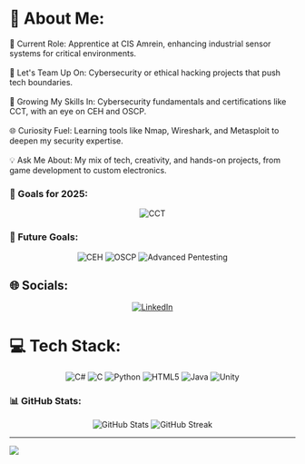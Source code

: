 # 💫 About Me:
🚀 Current Role: Apprentice at CIS Amrein, enhancing industrial sensor systems for critical environments.<br><br>🤝 Let's Team Up On: Cybersecurity or ethical hacking projects that push tech boundaries.<br><br>🎯 Growing My Skills In: Cybersecurity fundamentals and certifications like CCT, with an eye on CEH and OSCP.<br><br>🌐 Curiosity Fuel: Learning tools like Nmap, Wireshark, and Metasploit to deepen my security expertise.<br><br>💡 Ask Me About: My mix of tech, creativity, and hands-on projects, from game development to custom electronics.

### 🌟 Goals for 2025:
<p align="center"> 
  <img src="https://img.shields.io/badge/CCT-In%20Progress-blue" alt="CCT"/> 
</p>

### 🌟 Future Goals:
<p align="center"> 
  <img src="https://img.shields.io/badge/CEH-Preparation%20in%20Progress-brightgreen?style=for-the-badge" alt="CEH"/> 
  <img src="https://img.shields.io/badge/OSCP-Dream-orange?style=for-the-badge" alt="OSCP"/> 
  <img src="https://img.shields.io/badge/Advanced%20Pentesting-Learning-blue?style=for-the-badge" alt="Advanced Pentesting"/> 
</p>


## 🌐 Socials:
<p align="center">
  <a href="https://linkedin.com/in/marwane-eljaafari">
    <img src="https://img.shields.io/badge/LinkedIn-%230077B5.svg?style=for-the-badge&logo=linkedin&logoColor=white" alt="LinkedIn">
  </a>
</p>


# 💻 Tech Stack:
<p align="center"> 
  <img src="https://img.shields.io/badge/c%23-%23239120.svg?style=for-the-badge&logo=csharp&logoColor=white" alt="C#"/> 
  <img src="https://img.shields.io/badge/c-%2300599C.svg?style=for-the-badge&logo=c&logoColor=white" alt="C"/> 
  <img src="https://img.shields.io/badge/python-3670A0?style=for-the-badge&logo=python&logoColor=ffdd54" alt="Python"/> 
  <img src="https://img.shields.io/badge/html5-%23E34F26.svg?style=for-the-badge&logo=html5&logoColor=white" alt="HTML5"/> 
  <img src="https://img.shields.io/badge/java-%23ED8B00.svg?style=for-the-badge&logo=openjdk&logoColor=white" alt="Java"/> 
  <img src="https://img.shields.io/badge/unity-%23000000.svg?style=for-the-badge&logo=unity&logoColor=white" alt="Unity"/> 
</p>

### 📊 GitHub Stats:
<p align="center">
  <img src="https://github-readme-stats.vercel.app/api?username=marwane14&show_icons=true&theme=radical" alt="GitHub Stats"/>
  <img src="https://streak-stats.demolab.com?user=marwane14&theme=radical&hide_border=true&date_format=j%20M%5B%20Y%5D" alt="GitHub Streak"/>
</p>

---
[![](https://visitcount.itsvg.in/api?id=marwane14&icon=0&color=0)](https://visitcount.itsvg.in)
